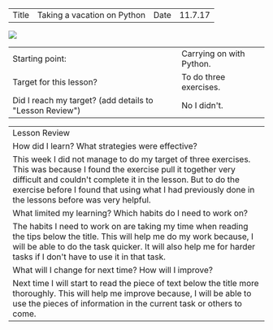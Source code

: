 
<table>
  <tr>
    <td>Title</td>
    <td>Taking a vacation on Python</td>
    <td>Date</td>
    <td>11.7.17</td>
  </tr>
</table>
<img src="https://github.com/jackm245/jackm245.github.io/blob/master/images/functions.png?raw=true">

<table>
  <tr>
    <td>Starting point:</td>
    <td>Carrying on with Python.</td>
  </tr>
  <tr>
    <td>Target for this lesson?</td>
    <td>To do three exercises.</td>
  </tr>
  <tr>
    <td>Did I reach my target? 
(add details to "Lesson Review")</td>
    <td>No I didn't. </td>
  </tr>
</table>


<table>
  <tr>
    <td>Lesson Review</td>
  </tr>
  <tr>
    <td>How did I learn? What strategies were effective?</td>
  </tr>
  <tr>
    <td>This week I did not manage to do my target of three exercises. This was because I found the exercise pull it together very difficult and couldn't complete it in the lesson. But to do the exercise before I found that using what I had previously done in the lessons before was very helpful.</td>
  </tr>
  <tr>
    <td>What limited my learning? Which habits do I need to work on?</td>
  </tr>
  <tr>
    <td>The habits I need to work on are taking my time when reading the tips below the title. This will help me do my work because, I will be able to do the task quicker. It will also help me for harder tasks if I don't have to use it in that task.</td>
  </tr>
  <tr>
    <td>What will I change for next time? How will I improve?</td>
  </tr>
  <tr>
    <td>Next time I will start to read the piece of text below the title more thoroughly. This will help me improve because, I will be able to use the pieces of information in the current task or others to come. </td>
  </tr>
</table>


